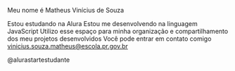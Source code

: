 Meu nome é Matheus Vinícius de Souza

Estou estudando na Alura
Estou me desenvolvendo na linguagem JavaScript
Utilizo esse espaço para minha organização e compartilhamento dos meu projetos desenvolvidos
Você pode entrar em contato comigo 
vinicius.souza.matheus@escola.pr.gov.br

@alurastartestudante
